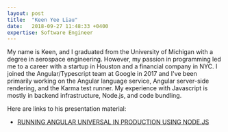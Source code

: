 ```yaml
---
layout: post
title:  "Keen Yee Liau"
date:   2018-09-27 11:48:33 +0400
expertise: Software Engineer
---
```


My name is Keen, and I graduated from the University of Michigan with a degree in aerospace engineering. However, my passion in programming led me to a career with a startup in Houston and a financial company in NYC. I joined the Angular/Typescript team at Google in 2017 and I've been primarily working on the Angular language service, Angular server-side rendering, and the Karma test runner. My experience with Javascript is mostly in backend infrastructure, Node.js, and code bundling.

Here are links to his presentation material:

- [RUNNING ANGULAR UNIVERSAL IN PRODUCTION USING NODE.JS](https://devintxcontent.blob.core.windows.net/showcontent/AngularMix%20Presentations%202018/Angular%20Universal%20in%20Production.pdf)
